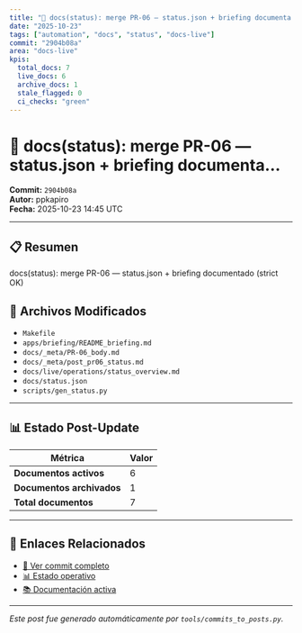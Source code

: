 ```yaml
---
title: "📝 docs(status): merge PR-06 — status.json + briefing documenta..."
date: "2025-10-23"
tags: ["automation", "docs", "status", "docs-live"]
commit: "2904b08a"
area: "docs-live"
kpis:
  total_docs: 7
  live_docs: 6
  archive_docs: 1
  stale_flagged: 0
  ci_checks: "green"
---
```


# 📝 docs(status): merge PR-06 — status.json + briefing documenta...

**Commit:** `2904b08a`  
**Autor:** ppkapiro  
**Fecha:** 2025-10-23 14:45 UTC

---

## 📋 Resumen

docs(status): merge PR-06 — status.json + briefing documentado (strict OK)

## 📂 Archivos Modificados

- `Makefile`
- `apps/briefing/README_briefing.md`
- `docs/_meta/PR-06_body.md`
- `docs/_meta/post_pr06_status.md`
- `docs/live/operations/status_overview.md`
- `docs/status.json`
- `scripts/gen_status.py`

---

## 📊 Estado Post-Update

| Métrica | Valor |
|---------|-------|
| **Documentos activos** | 6 |
| **Documentos archivados** | 1 |
| **Total documentos** | 7 |

---

## 🔗 Enlaces Relacionados

- [📁 Ver commit completo](https://github.com/ppkapiro/runart-foundry/commit/2904b08aa027860a22d933eaa05b011991554887)
- [📊 Estado operativo](/status/)
- [📚 Documentación activa](/docs/live/)

---

_Este post fue generado automáticamente por `tools/commits_to_posts.py`._
